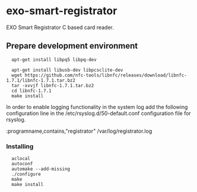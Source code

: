 # exo-smart-registrator

EXO Smart Registrator C based card reader.

## Prepare development environment

```
  apt-get install libpq5 libpq-dev

  apt-get install libusb-dev libpcsclite-dev
  wget https://github.com/nfc-tools/libnfc/releases/download/libnfc-1.7.1/libnfc-1.7.1.tar.bz2
  tar -xvvjf libnfc-1.7.1.tar.bz2
  cd libnfc-1.7.1
  make install
```
In order to enable logging functionality in the system log add the following configuration line in the /etc/rsyslog.d/50-default.conf configuration file for rsyslog.

:programname,contains,"registrator" /var/log/registrator.log

### Installing

```
  aclocal
  autoconf
  automake --add-missing
  ./configure
  make
  make install 
```

